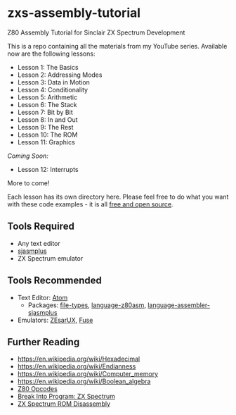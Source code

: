 # zxs-assembly-tutorial
Z80 Assembly Tutorial for Sinclair ZX Spectrum Development

This is a repo containing all the materials from my YouTube series. Available
now are the following lessons:

- Lesson 1: The Basics
- Lesson 2: Addressing Modes
- Lesson 3: Data in Motion
- Lesson 4: Conditionality
- Lesson 5: Arithmetic
- Lesson 6: The Stack
- Lesson 7: Bit by Bit
- Lesson 8: In and Out
- Lesson 9: The Rest
- Lesson 10: The ROM
- Lesson 11: Graphics

*Coming Soon:*
- Lesson 12: Interrupts

More to come!

Each lesson has its own directory here. Please feel free to do what you want
with these code examples - it is all [free and open source](LICENSE).

## Tools Required
- Any text editor
- [sjasmplus](https://github.com/z00m128/sjasmplus)
- ZX Spectrum emulator

## Tools Recommended
- Text Editor: [Atom](https://atom.io/)
   - Packages: [file-types](https://atom.io/packages/file-types), [language-z80asm](https://atom.io/packages/language-z80asm), [language-assembler-sjasmplus](https://atom.io/packages/language-assembler-sjasmplus)
- Emulators: [ZEsarUX](https://github.com/chernandezba/zesarux), [Fuse](http://fuse-emulator.sourceforge.net/)

## Further Reading

- https://en.wikipedia.org/wiki/Hexadecimal
- https://en.wikipedia.org/wiki/Endianness
- https://en.wikipedia.org/wiki/Computer_memory
- https://en.wikipedia.org/wiki/Boolean_algebra
- [Z80 Opcodes](http://z80-heaven.wikidot.com/opcode-reference-chart)
- [Break Into Program: ZX Spectrum](http://www.breakintoprogram.co.uk/computers/zx-spectrum)
- [ZX Spectrum ROM Disassembly](https://skoolkid.github.io/rom/maps/all.html)
